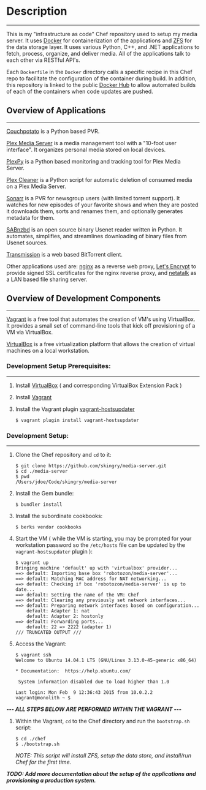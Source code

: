 # Description
***

This is my "infrastructure as code" Chef repository used to setup my media server. It uses [Docker](https://www.docker.com/) for containerization of the applications and [ZFS](https://en.wikipedia.org/wiki/ZFS) for the data storage layer.  It uses various Python, C++, and .NET applications to fetch, process, organize, and deliver media. All of the applications talk to each other via RESTful API's.

Each `Dockerfile` in the `Docker` directory calls a specific recipe in this Chef repo to facilitate the configuration of the container during build.  In addition, this repository is linked to the public [Docker Hub](https://hub.docker.com/r/skingry) to allow automated builds of each of the containers when code updates are pushed.

## Overview of Applications
***

[Couchpotato](https://couchpota.to/) is a Python based PVR.

[Plex Media Server](https://en.wikipedia.org/wiki/Plex_(software)#Plex_Media_Server) is a media management tool with a "10-foot user interface".  It organizes personal media stored on local devices.

[PlexPy](https://github.com/drzoidberg33/plexpy) is a Python based monitoring and tracking tool for Plex Media Server.

[Plex Cleaner](https://github.com/ngovil21/Plex-Cleaner) is a Python script for automatic deletion of consumed media on a Plex Media Server.

[Sonarr](https://sonarr.tv/) is a PVR for newsgroup users (with limited torrent support). It watches for new episodes of your favorite shows and when they are posted it downloads them, sorts and renames them, and optionally generates metadata for them.

[SABnzbd](http://sabnzbd.org/) is an open source binary Usenet reader written in Python.  It automates, simplifies, and streamlines downloading of binary files from Usenet sources.

[Transmission](https://www.transmissionbt.com/) is a web based BitTorrent client.

Other applications used are: [nginx](https://www.nginx.com/) as a reverse web proxy, [Let's Encrypt](https://letsencrypt.org/) to provide signed SSL certificates for the nginx reverse proxy, and [netatalk](http://netatalk.sourceforge.net/) as a LAN based file sharing server.

## Overview of Development Components
***

[Vagrant](http://vagrantup.com) is a free tool that automates the creation of VM's using VirtualBox. It provides a small set of command-line tools that kick off provisioning of a VM via VirtualBox.

[VirtualBox](http://www.virtualbox.org) is a free virtualization platform that allows the creation of virtual machines on a local workstation.


### Development Setup Prerequisites:
***

1. Install [VirtualBox](https://www.virtualbox.org/wiki/Downloads) ( and corresponding VirtualBox Extension Pack )
2. Install [Vagrant](https://www.vagrantup.com/downloads.html)
3. Install the Vagrant plugin [vagrant-hostsupdater](https://github.com/cogitatio/vagrant-hostsupdater)

   ```
   $ vagrant plugin install vagrant-hostsupdater
   ```
   
### Development Setup:
***

1. Clone the Chef repository and `cd` to it: 

   ```
   $ git clone https://github.com/skingry/media-server.git
   $ cd ./media-server
   $ pwd
   /Users/jdoe/Code/skingry/media-server
   ```
   
2. Install the Gem bundle:

    ```
    $ bundler install
    ```
    
3. Install the subordinate cookbooks:

   ```
   $ berks vendor cookbooks
   ```
   
4. Start the VM ( while the VM is starting, you may be prompted for your workstation password so the `/etc/hosts` file can be updated by the `vagrant-hostsupdater` plugin ):

   ```
   $ vagrant up
   Bringing machine 'default' up with 'virtualbox' provider...
   ==> default: Importing base box 'robotozon/media-server'...
   ==> default: Matching MAC address for NAT networking...
   ==> default: Checking if box 'robotozon/media-server' is up to date...
   ==> default: Setting the name of the VM: Chef
   ==> default: Clearing any previously set network interfaces...
   ==> default: Preparing network interfaces based on configuration...
       default: Adapter 1: nat
       default: Adapter 2: hostonly
   ==> default: Forwarding ports...
       default: 22 => 2222 (adapter 1)
   /// TRUNCATED OUTPUT ///
   ```
   
5. Access the Vagrant:

   ```
   $ vagrant ssh
   Welcome to Ubuntu 14.04.1 LTS (GNU/Linux 3.13.0-45-generic x86_64)

   * Documentation:  https://help.ubuntu.com/

    System information disabled due to load higher than 1.0

   Last login: Mon Feb  9 12:36:43 2015 from 10.0.2.2
   vagrant@monolith ~ $
   ```

_**--- ALL STEPS BELOW ARE PERFORMED WITHIN THE VAGRANT ---**_
 
1. Within the Vagrant, `cd` to the Chef directory and run the `bootstrap.sh` script:

   ```
   $ cd ./chef
   $ ./bootstrap.sh
   ```
   
   _NOTE: This script will install ZFS, setup the data store, and install/run Chef for the first time._
   
_**TODO: Add more documentation about the setup of the applications and provisioning a production system.**_

